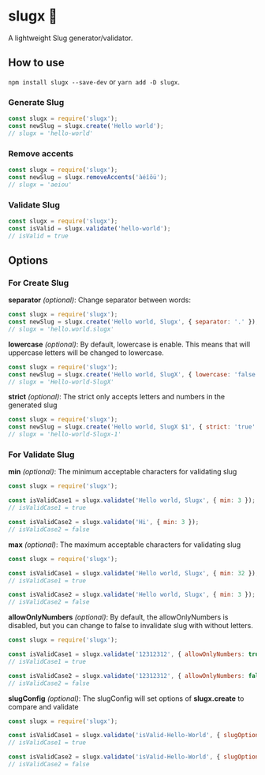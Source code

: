 # slugx 🐌

A lightweight Slug generator/validator.

## How to use

`npm install slugx --save-dev` or `yarn add -D slugx`.

### Generate Slug

```js
const slugx = require('slugx');
const newSlug = slugx.create('Hello world');
// slugx = 'hello-world'
```

### Remove accents

```js
const slugx = require('slugx');
const newSlug = slugx.removeAccents('àéîõü');
// slugx = 'aeiou'
```

### Validate Slug

```js
const slugx = require('slugx');
const isValid = slugx.validate('hello-world');
// isValid = true
```

## Options

### For Create Slug

**separator** _(optional)_: Change separator between words:

```js
const slugx = require('slugx');
const newSlug = slugx.create('Hello world, Slugx', { separator: '.' });
// slugx = 'hello.world.slugx'
```

**lowercase** _(optional)_: By default, lowercase is enable. This means that will uppercase letters will be changed to lowercase.

```js
const slugx = require('slugx');
const newSlug = slugx.create('Hello world, SlugX', { lowercase: 'false' });
// slugx = 'Hello-world-SlugX'
```

**strict** _(optional)_: The strict only accepts letters and numbers in the generated slug

```js
const slugx = require('slugx');
const newSlug = slugx.create('Hello world, SlugX $1', { strict: 'true' });
// slugx = 'hello-world-Slugx-1'
```

### For Validate Slug

**min** _(optional)_: The minimum acceptable characters for validating slug

```js
const slugx = require('slugx');

const isValidCase1 = slugx.validate('Hello world, Slugx', { min: 3 });
// isValidCase1 = true

const isValidCase2 = slugx.validate('Hi', { min: 3 });
// isValidCase2 = false
```

**max** _(optional)_: The maximum acceptable characters for validating slug

```js
const slugx = require('slugx');

const isValidCase1 = slugx.validate('Hello world, Slugx', { min: 32 });
// isValidCase1 = true

const isValidCase2 = slugx.validate('Hello world, Slugx', { min: 3 });
// isValidCase2 = false
```

**allowOnlyNumbers** _(optional)_: By default, the allowOnlyNumbers is disabled, but you can change to false to invalidate slug with without letters.

```js
const slugx = require('slugx');

const isValidCase1 = slugx.validate('12312312', { allowOnlyNumbers: true });
// isValidCase1 = true

const isValidCase2 = slugx.validate('12312312', { allowOnlyNumbers: false });
// isValidCase2 = false
```

**slugConfig** _(optional)_: The slugConfig will set options of **slugx.create** to compare and validate

```js
const slugx = require('slugx');

const isValidCase1 = slugx.validate('isValid-Hello-World', { slugOptions: { lowercase: false } });
// isValidCase1 = true

const isValidCase2 = slugx.validate('isValid-Hello-World', { slugOptions: { lowercase: true } });
// isValidCase2 = false
```
